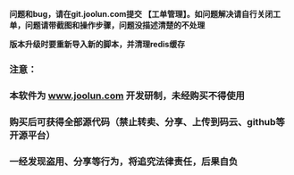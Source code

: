 **问题和bug，请在git.joolun.com提交 【工单管理】。如问题解决请自行关闭工单，问题请带截图和操作步骤，问题没描述清楚的不处理**

**版本升级时要重新导入新的脚本，并清理redis缓存**
### 注意：
### 本软件为 www.joolun.com 开发研制，未经购买不得使用
### 购买后可获得全部源代码（禁止转卖、分享、上传到码云、github等开源平台）
### 一经发现盗用、分享等行为，将追究法律责任，后果自负
